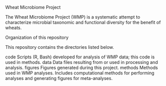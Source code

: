 Wheat Microbiome Project

The Wheat Microbiome Project (WMP) is a systematic attempt to characterize microbial taxonomic and functional diversity for the benefit of wheats.

Organization of this repository

This repository contains the directories listed below.

code Scripts (R, Bash) developed for analysis of WMP data; this code is used in methods.
data Data files resulting from or used in processing and analysis.
figures Figures generated during this project.
methods Methods used in WMP analyses. Includes computational methods for performing analyses and generating figures for meta-analyses.
